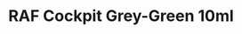 ---
layout: product
title: "RAF Cockpit Grey-Green 10ml"
price: "330" 
desc: "Acrylic Laquer 10mL"
img_path: "/assets/img/RC293.webp"
brand: "AK "
available: true
special_offer: false
new: false
soon: false
cat: "020000"
subcat: "020200"
subsubcat: "020201"
sifra: "RC293"
popular: false
spec: true
---
